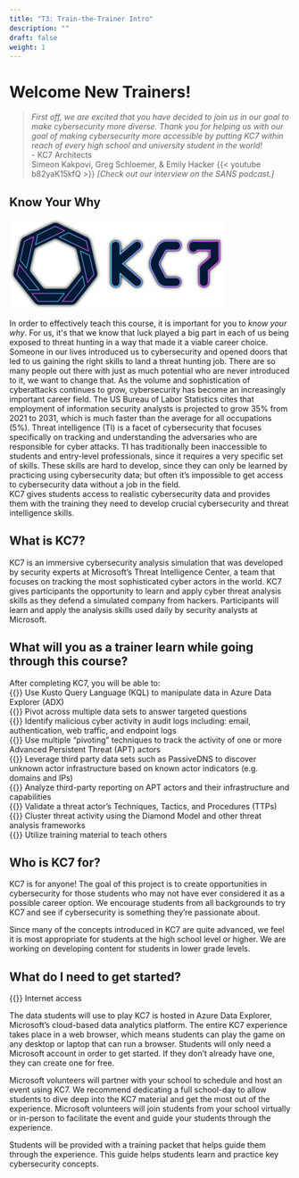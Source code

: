 ```yaml
---
title: "T3: Train-the-Trainer Intro"
description: ""
draft: false
weight: 1
---
```

# Welcome New Trainers!   
 
>*First off, we are excited that you have decided to join us in our goal to make cybersecurity more diverse. Thank you for helping us with our goal of making cybersecurity more accessible by putting KC7 within reach of every high school and university student in the world!*           
            - KC7 Architects         
            Simeon Kakpovi, Greg Schloemer, & Emily Hacker
{{< youtube b82yaK15kfQ >}}
*[Check out our interview on the SANS podcast.]*
## Know Your Why

![alt](./Images/KC7Logo.png)

In order to effectively teach this course, it is important for you to *know your why*. For us, it's that we know that luck played a big part in each of us being exposed to threat hunting in a way that made it a viable career choice. Someone in our lives introduced us to cybersecurity and opened doors that led to us gaining the right skills to land a threat hunting job. There are so many people out there with just as much potential who are never introduced to it, we want to change that.
As the volume and sophistication of cyberattacks continues to grow, cybersecurity has become an increasingly important career field. The US Bureau of Labor Statistics cites that employment of information security analysts is projected to grow 35% from 2021 to 2031, which is much faster than the average for all occupations (5%). 
Threat intelligence (TI) is a facet of cybersecurity that focuses specifically on tracking and understanding the adversaries who are responsible for cyber attacks. TI has traditionally been inaccessible to students and entry-level professionals, since it requires a very specific set of skills. These skills are hard to develop, since they can only be learned by practicing using cybersecurity data; but often it’s impossible to get access to cybersecurity data without a job in the field.  
KC7 gives students access to realistic cybersecurity data and provides them with the training they need to develop crucial cybersecurity and threat intelligence skills.  

## What is KC7?
KC7 is an immersive cybersecurity analysis simulation that was developed by security experts at Microsoft’s Threat Intelligence Center, a team that focuses on tracking the most sophisticated cyber actors in the world. KC7 gives participants the opportunity to learn and apply cyber threat analysis skills as they defend a simulated company from hackers. Participants will learn and apply the analysis skills used daily by security analysts at Microsoft. 

## What will you as a trainer learn while going through this course? 
After completing KC7, you will be able to:    
{{<icon name="ok" size="large">}} Use Kusto Query Language (KQL) to manipulate data in Azure Data Explorer (ADX)    
{{<icon name="ok" size="large">}} Pivot across multiple data sets to answer targeted questions     
{{<icon name="ok" size="large">}} Identify malicious cyber activity in audit logs including: email, authentication, web traffic, and endpoint logs     
{{<icon name="ok" size="large">}} Use multiple “pivoting” techniques to track the activity of one or more Advanced Persistent Threat (APT) actors     
{{<icon name="ok" size="large">}} Leverage third party data sets such as PassiveDNS to discover unknown actor infrastructure based on known actor indicators (e.g. domains and IPs)     
{{<icon name="ok" size="large">}} Analyze third-party reporting on APT actors and their infrastructure and capabilities     
{{<icon name="ok" size="large">}} Validate a threat actor’s Techniques, Tactics, and Procedures (TTPs)     
{{<icon name="ok" size="large">}} Cluster threat activity using the Diamond Model and other threat analysis frameworks    
{{<icon name="ok" size="large">}} Utilize training material to teach others    

## Who is KC7 for? 
KC7 is for anyone! The goal of this project is to create opportunities in cybersecurity for those students who may not have ever considered it as a possible career option. We encourage students from all backgrounds to try KC7 and see if cybersecurity is something they’re passionate about. 

Since many of the concepts introduced in KC7 are quite advanced, we feel it is most appropriate for students at the high school level or higher. We are working on developing content for students in lower grade levels.  

## What do I need to get started? 
{{<icon name="ok" size="large">}} Internet access    

The data students will use to play KC7 is hosted in Azure Data Explorer, Microsoft’s cloud-based data analytics platform. The entire KC7 experience takes place in a web browser, which means students can play the game on any desktop or laptop that can run a browser. Students will only need a Microsoft account in order to get started. If they don’t already have one, they can create one for free.      

Microsoft volunteers will partner with your school to schedule and host an event using KC7. We recommend dedicating a full school-day to allow students to dive deep into the KC7 material and get the most out of the experience. Microsoft volunteers will join students from your school virtually or in-person to facilitate the event and guide your students through the experience.      

Students will be provided with a training packet that helps guide them through the experience. This guide helps students learn and practice key cybersecurity concepts. 

